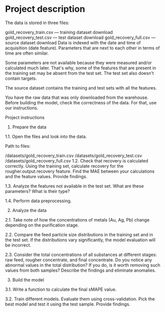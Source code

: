 # Project description

The data is stored in three files:

gold_recovery_train.csv — training dataset download
gold_recovery_test.csv — test dataset download
gold_recovery_full.csv — source dataset download
Data is indexed with the date and time of acquisition (date feature). Parameters that are next to each other in terms of time are often similar.

Some parameters are not available because they were measured and/or calculated much later. That's why, some of the features that are present in the training set may be absent from the test set. The test set also doesn't contain targets.

The source dataset contains the training and test sets with all the features.

You have the raw data that was only downloaded from the warehouse. Before building the model, check the correctness of the data. For that, use our instructions.

Project instructions

1. Prepare the data

1.1. Open the files and look into the data.

Path to files:

/datasets/gold_recovery_train.csv
/datasets/gold_recovery_test.csv
/datasets/gold_recovery_full.csv
1.2. Check that recovery is calculated correctly. Using the training set, calculate recovery for the rougher.output.recovery feature. Find the MAE between your calculations and the feature values. Provide findings.

1.3. Analyze the features not available in the test set. What are these parameters? What is their type?

1.4. Perform data preprocessing.

2. Analyze the data

2.1. Take note of how the concentrations of metals (Au, Ag, Pb) change depending on the purification stage.

2.2. Compare the feed particle size distributions in the training set and in the test set. If the distributions vary significantly, the model evaluation will be incorrect.

2.3. Consider the total concentrations of all substances at different stages: raw feed, rougher concentrate, and final concentrate. Do you notice any abnormal values in the total distribution? If you do, is it worth removing such values from both samples? Describe the findings and eliminate anomalies. 

3. Build the model

3.1. Write a function to calculate the final sMAPE value.

3.2. Train different models. Evaluate them using cross-validation. Pick the best model and test it using the test sample. Provide findings.
